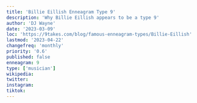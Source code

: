 ```yaml
---
title: 'Billie Eillish Enneagram Type 9'
description: 'Why Billie Eillish appears to be a type 9'
author: 'DJ Wayne'
date: '2023-03-09'
loc: 'https://9takes.com/blog/famous-enneagram-types/Billie-Eillish'
lastmod: '2023-04-22'
changefreq: 'monthly'
priority: '0.6'
published: false
enneagram: 9
type: ['musician']
wikipedia:
twitter:
instagram:
tiktok:
---
```

